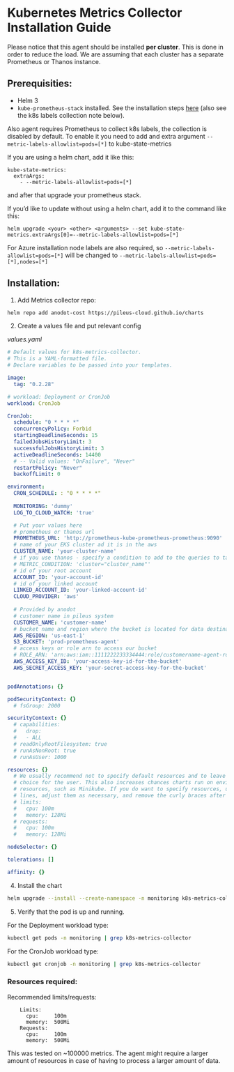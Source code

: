 # Kubernetes Metrics Collector Installation Guide

Please notice that this agent should be installed **per cluster**. This is done in order to reduce the load. We are assuming that each cluster has a separate Prometheus or Thanos instance. 

## Prerequisities:

- Helm 3
- `kube-prometheus-stack` installed. See the installation steps [here](https://github.com/prometheus-community/helm-charts/tree/main/charts/kube-prometheus-stack) (also see the k8s labels collection note below).

Also agent requires Prometheus to collect k8s labels, the collection is disabled by default. To enable it you need to add and extra argument `--metric-labels-allowlist=pods=[*]` to kube-state-metrics

If you are using a helm chart, add it like this:
```
kube-state-metrics:
  extraArgs:
    - --metric-labels-allowlist=pods=[*]
```
and after that upgrade your prometheus stack.

If you’d like to update without using a helm chart, add it to the command like this:
```
helm upgrade <your> <other> <arguments> --set kube-state-metrics.extraArgs[0]=--metric-labels-allowlist=pods=[*]
```
For Azure installation node labels are also required, so `--metric-labels-allowlist=pods=[*]` will be changed to `--metric-labels-allowlist=pods=[*],nodes=[*]`



## Installation:


1. Add Metrics collector repo:

```bash
helm repo add anodot-cost https://pileus-cloud.github.io/charts
```

2. Create a values file and put relevant config

_values.yaml_

```yaml
# Default values for k8s-metrics-collector.
# This is a YAML-formatted file.
# Declare variables to be passed into your templates.

image:
  tag: "0.2.28"

# workload: Deployment or CronJob
workload: CronJob

CronJob:
  schedule: "0 * * * *"
  concurrencyPolicy: Forbid
  startingDeadlineSeconds: 15
  failedJobsHistoryLimit: 3
  successfulJobsHistoryLimit: 3
  activeDeadlineSeconds: 14400
  # -- Valid values: "OnFailure", "Never"
  restartPolicy: "Never"
  backoffLimit: 0

environment:
  CRON_SCHEDULE: : "0 * * * *"
  
  MONITORING: 'dummy'
  LOG_TO_CLOUD_WATCH: 'true'

  # Put your values here
  # prometheus or thanos url
  PROMETHEUS_URL: 'http://prometheus-kube-prometheus-prometheus:9090'
  # name of your EKS cluster ad it is in the aws
  CLUSTER_NAME: 'your-cluster-name'
  # if you use thanos - specify a condition to add to the queries to take data only for your specific cluster
  # METRIC_CONDITION: 'cluster="cluster_name"'
  # id of your root account
  ACCOUNT_ID: 'your-account-id'
  # id of your linked account
  LINKED_ACCOUNT_ID: 'your-linked-account-id'
  CLOUD_PROVIDER: 'aws'
  
  # Provided by anodot
  # customer name in pileus system
  CUSTOMER_NAME: 'customer-name'
  # bucket name and region where the bucket is located for data destination 
  AWS_REGION: 'us-east-1'
  S3_BUCKET: 'prod-prometheus-agent'
  # access keys or role arn to access our bucket
  # ROLE_ARN: 'arn:aws:iam::1111222233334444:role/customername-agent-role'
  AWS_ACCESS_KEY_ID: 'your-access-key-id-for-the-bucket'
  AWS_SECRET_ACCESS_KEY: 'your-secret-access-key-for-the-bucket'


podAnnotations: {}

podSecurityContext: {}
  # fsGroup: 2000

securityContext: {}
  # capabilities:
  #   drop:
  #   - ALL
  # readOnlyRootFilesystem: true
  # runAsNonRoot: true
  # runAsUser: 1000

resources: {}
  # We usually recommend not to specify default resources and to leave this as a conscious
  # choice for the user. This also increases chances charts run on environments with little
  # resources, such as Minikube. If you do want to specify resources, uncomment the following
  # lines, adjust them as necessary, and remove the curly braces after 'resources:'.
  # limits:
  #   cpu: 100m
  #   memory: 128Mi
  # requests:
  #   cpu: 100m
  #   memory: 128Mi

nodeSelector: {}

tolerations: []

affinity: {}
```

4. Install the chart

```bash
helm upgrade --install --create-namespace -n monitoring k8s-metrics-collector anodot-cost/k8s-metrics-collector -f values.yaml
```

5. Verify that the pod is up and running. 

For the Deployment workload type:
```bash
kubectl get pods -n monitoring | grep k8s-metrics-collector
```

For the CronJob workload type:
```bash
kubectl get cronjob -n monitoring | grep k8s-metrics-collector
```

### Resources required:

Recommended limits/requests:

```
    Limits:
      cpu:     100m
      memory:  500Mi
    Requests:
      cpu:     100m
      memory:  500Mi
```
This was tested on ~100000 metrics. The agent might require a larger amount of resources in case of having to process a larger amount of data.
